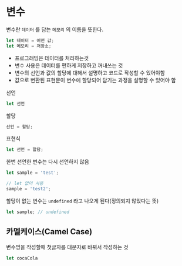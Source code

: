 # 변수

변수란 `데이터` 를 담는 `메모리` 의 이름을 뜻한다.

```jsx
let 데이터 = 어떤 값;
let 메모리 = 저장소;
```

- 프로그래밍은 데이터를 처리하는것
- 변수 사용은 데이터를 편하게 저장하고 꺼내쓰는 것
- 변수의 선언과 값의 할당에 대해서 설명하고 코드로 작성할 수 있어야함
- 값으로 변환된 표현문이 변수에 할당되어 담기는 과정을 설명할 수 있어야 함

선언

```jsx
let 선언
```

할당

```jsx
선언 = 할당;
```

표현식

```jsx
let 선언 = 할당;
```

한번 선언한 변수는 다시 선언하지 않음

```jsx
let sample = 'test';

// let 없이 사용
sample = 'test2';
```

할당이 없는 변수는 `undefined` 라고 나오게 된다(정의되지 않았다는 뜻)

```jsx
let sample; // undefined
```

## 카멜케이스(Camel Case)

변수명을 작성할때 첫글자를 대문자로 바꿔서 작성하는 것

```jsx
let cocaCola
```